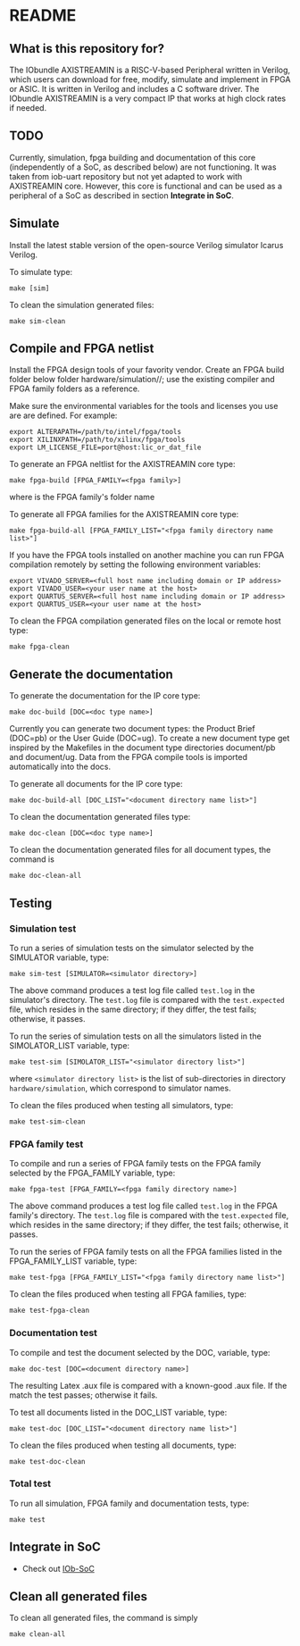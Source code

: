 # README #

## What is this repository for? ##

The IObundle AXISTREAMIN is a RISC-V-based Peripheral written in Verilog, which users
can download for free, modify, simulate and implement in FPGA or ASIC. It is
written in Verilog and includes a C software driver.  The IObundle AXISTREAMIN is a
very compact IP that works at high clock rates if needed. 

## TODO

Currently, simulation, fpga building and documentation of this core (independently of a SoC, as described below) are not functioning. It was taken from iob-uart repository but not yet adapted to work with AXISTREAMIN core.
However, this core is functional and can be used as a peripheral of a SoC as described in section **Integrate in SoC**.

## Simulate

Install the latest stable version of the open-source Verilog simulator Icarus Verilog.

To simulate type:
```
make [sim]
```

To clean the simulation generated files:
```
make sim-clean
```

## Compile and FPGA netlist

Install the FPGA design tools of your favority vendor. Create an FPGA build
folder below folder hardware/simulation/<compiler>/<fpga family>; use the
existing compiler and FPGA family folders as a reference.

Make sure the environmental variables for the tools and licenses you use are are defined. For example:
```
export ALTERAPATH=/path/to/intel/fpga/tools
export XILINXPATH=/path/to/xilinx/fpga/tools
export LM_LICENSE_FILE=port@host:lic_or_dat_file
```

To generate an FPGA neltlist for the AXISTREAMIN core type:
```
make fpga-build [FPGA_FAMILY=<fpga family>]
```
where <fpga family> is the FPGA family's folder name

To generate all FPGA families for the AXISTREAMIN core type:
```
make fpga-build-all [FPGA_FAMILY_LIST="<fpga family directory name list>"]
```

If you have the FPGA tools installed on another machine you can run FPGA compilation remotely by setting the following environment variables:

```
export VIVADO_SERVER=<full host name including domain or IP address>
export VIVADO_USER=<your user name at the host>
export QUARTUS_SERVER=<full host name including domain or IP address>
export QUARTUS_USER=<your user name at the host>
```

To clean the FPGA compilation generated files on the local or remote host type:
```
make fpga-clean
```



## Generate the documentation ##

To generate the documentation for the IP core type:
```
make doc-build [DOC=<doc type name>]
```

Currently you can generate two document types: the Product Brief (DOC=pb)
or the User Guide (DOC=ug). To create a new document type get inspired by
the Makefiles in the document type directories document/pb and document/ug. Data
from the FPGA compile tools is imported automatically into the docs.

To generate all documents for the IP core type:
```
make doc-build-all [DOC_LIST="<document directory name list>"]
```

To clean the documentation generated files type:
```
make doc-clean [DOC=<doc type name>]
```

To clean the documentation generated files for all document types, the command is
```
make doc-clean-all
```


## Testing

### Simulation test

To run a series of simulation tests on the simulator selected by the SIMULATOR
variable, type:

```
make sim-test [SIMULATOR=<simulator directory>]
```

The above command produces a test log file called `test.log` in the simulator's
directory. The `test.log` file is compared with the `test.expected` file, which
resides in the same directory; if they differ, the test fails; otherwise, it
passes.

To run the series of simulation tests on all the simulators listed in the
SIMOLATOR\_LIST variable, type:

```
make test-sim [SIMOLATOR_LIST="<simulator directory list>"]
```

where `<simulator directory list>` is the list of sub-directories in directory
`hardware/simulation`, which correspond to simulator names.

To clean the files produced when testing all simulators, type:

```
make test-sim-clean
```


### FPGA family test

To compile and run a series of FPGA family tests on the FPGA family selected by the FPGA\_FAMILY
variable, type:

```
make fpga-test [FPGA_FAMILY=<fpga family directory name>]
```

The above command produces a test log file called `test.log` in the FPGA family's
directory. The `test.log` file is compared with the `test.expected` file, which
resides in the same directory; if they differ, the test fails; otherwise, it
passes.

To run the series of FPGA family tests on all the FPGA families listed in the FPGA\_FAMILY\_LIST
variable, type:

```
make test-fpga [FPGA_FAMILY_LIST="<fpga family directory name list>"]
```

To clean the files produced when testing all FPGA families, type:
```
make test-fpga-clean
```


### Documentation test

To compile and test the document selected by the DOC, variable, type:

```
make doc-test [DOC=<document directory name>]
```

The resulting Latex .aux file is compared with a known-good .aux file. If the
match the test passes; otherwise it fails.

To test all documents listed in the DOC\_LIST variable, type:

```
make test-doc [DOC_LIST="<document directory name list>"]
```

To clean the files produced when testing all documents, type:
```
make test-doc-clean
```

### Total test

To run all simulation, FPGA family and documentation tests,
type:
```
make test
```


## Integrate in SoC ##

* Check out [IOb-SoC](https://github.com/IObundle/iob-soc)

## Clean all generated files ##
To clean all generated files, the command is simply
```
make clean-all
```

